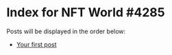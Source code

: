 # Index for NFT World #4285
Posts will be displayed in the order below:

- [Your first post](./001-first.md)

